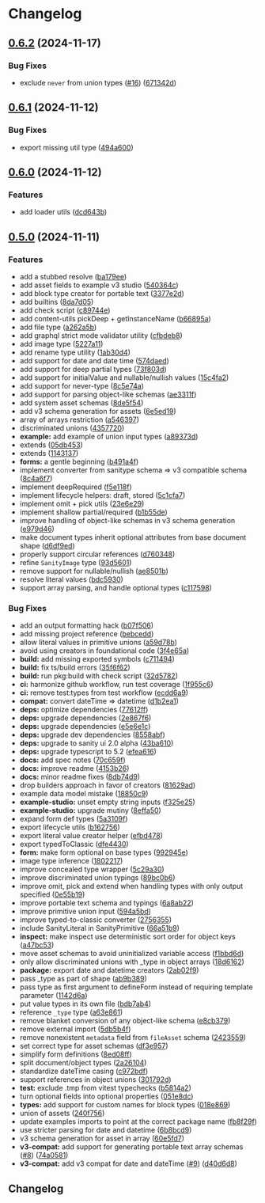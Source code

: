 # Changelog

## [0.6.2](https://github.com/sanity-io/sanitype/compare/sanitype-v0.6.1...sanitype-v0.6.2) (2024-11-17)


### Bug Fixes

* exclude `never` from union types ([#16](https://github.com/sanity-io/sanitype/issues/16)) ([671342d](https://github.com/sanity-io/sanitype/commit/671342d8125b4f880af8f65eace8ffc40b1a782f))

## [0.6.1](https://github.com/sanity-io/sanitype/compare/sanitype-v0.6.0...sanitype-v0.6.1) (2024-11-12)


### Bug Fixes

* export missing util type ([494a600](https://github.com/sanity-io/sanitype/commit/494a6008e64907bacfc105d0fdb442c0d28c721f))

## [0.6.0](https://github.com/sanity-io/sanitype/compare/sanitype-v0.5.0...sanitype-v0.6.0) (2024-11-12)


### Features

* add loader utils ([dcd643b](https://github.com/sanity-io/sanitype/commit/dcd643bea632cb8121150f05bfdd5a98831c9029))

## [0.5.0](https://github.com/sanity-io/sanitype/compare/sanitype-v0.4.0...sanitype-v0.5.0) (2024-11-11)


### Features

* add a stubbed resolve ([ba179ee](https://github.com/sanity-io/sanitype/commit/ba179eec25737c72927c4ce07c549140d91fea8c))
* add asset fields to example v3 studio ([540364c](https://github.com/sanity-io/sanitype/commit/540364c1a3c0c0639978af6816da13c2a3fd6016))
* add block type creator for portable text ([3377e2d](https://github.com/sanity-io/sanitype/commit/3377e2d59c068179599704f34a8b6c5b3b1ff9c5))
* add builtins ([8da7d05](https://github.com/sanity-io/sanitype/commit/8da7d059facfd1d3cc2e7fac415a64730d6f4e13))
* add check script ([c89744e](https://github.com/sanity-io/sanitype/commit/c89744e57177319d4e2cbb4d3215b0c8eefaddd1))
* add content-utils pickDeep + getInstanceName ([b66895a](https://github.com/sanity-io/sanitype/commit/b66895a31c888b26074fd8eaeceb5171ffd19a86))
* add file type ([a262a5b](https://github.com/sanity-io/sanitype/commit/a262a5bc3205f240a7406861999988e69c7388ad))
* add graphql strict mode validator utility ([cfbdeb8](https://github.com/sanity-io/sanitype/commit/cfbdeb85163a421ceabe8a9a22aec9e632175d0c))
* add image type ([5227a11](https://github.com/sanity-io/sanitype/commit/5227a11e6e4f2bfa30d13ca61c74d14fc2b5e169))
* add rename type utility ([1ab30d4](https://github.com/sanity-io/sanitype/commit/1ab30d428dc803c9a6fda47f46e5892d803c8755))
* add support for date and date time ([574daed](https://github.com/sanity-io/sanitype/commit/574daedcecaf21fc255ab321333042e1392cbe30))
* add support for deep partial types ([73f803d](https://github.com/sanity-io/sanitype/commit/73f803d30149f35b7c02dba1d0188b07b0b03bc0))
* add support for initialValue and nullable/nullish values ([15c4fa2](https://github.com/sanity-io/sanitype/commit/15c4fa21a67afa701c42223b767786159fae44f4))
* add support for never-type ([8c5e74a](https://github.com/sanity-io/sanitype/commit/8c5e74a753bb0cbeb5bcf65b65adce1b40a499fa))
* add support for parsing object-like schemas ([ae3311f](https://github.com/sanity-io/sanitype/commit/ae3311f9ca7f0a30fd7ff9350db2c203ddfb3470))
* add system asset schemas ([8de5f54](https://github.com/sanity-io/sanitype/commit/8de5f543444f4524e0f5cc3fc8911871f010a702))
* add v3 schema generation for assets ([6e5ed19](https://github.com/sanity-io/sanitype/commit/6e5ed19c99765e3cbc21cdfe7143b2b373e174fb))
* array of arrays restriction ([a546397](https://github.com/sanity-io/sanitype/commit/a546397849fb10618753b2fc4474626840d477ce))
* discriminated unions ([4357720](https://github.com/sanity-io/sanitype/commit/4357720d45260d5dbd687dbd0e65a51fd66fe719))
* **example:** add example of union input types ([a89373d](https://github.com/sanity-io/sanitype/commit/a89373d302220d20f59bf91fdf92ed12c74d78f6))
* extends ([05db453](https://github.com/sanity-io/sanitype/commit/05db453d0e9ef21f42bfea75a4267da854706b49))
* extends ([1143137](https://github.com/sanity-io/sanitype/commit/114313798e9c6bf929122c92b2dbc97e58a6ba38))
* **forms:** a gentle beginning ([b491a4f](https://github.com/sanity-io/sanitype/commit/b491a4faddce5ed4d8a70564c9a490a17487ecd8))
* implement converter from sanitype schema =&gt; v3 compatible schema ([8c4a6f7](https://github.com/sanity-io/sanitype/commit/8c4a6f739c91021e1c832b64b498181c7096f7a3))
* implement deepRequired ([f5e118f](https://github.com/sanity-io/sanitype/commit/f5e118fc2b5b6aa14897100c308a05778fae83d9))
* implement lifecycle helpers: draft, stored ([5c1cfa7](https://github.com/sanity-io/sanitype/commit/5c1cfa73d91f42b701303e74c3d10ab5c66d8ba9))
* implement omit + pick utils ([23e6e29](https://github.com/sanity-io/sanitype/commit/23e6e29ec5f68b8c58b384088efd62bff1a4895a))
* implement shallow partial/required ([b1b55de](https://github.com/sanity-io/sanitype/commit/b1b55dec9d29732c1c5f939ff840b9337554d205))
* improve handling of object-like schemas in v3 schema generation ([e979d46](https://github.com/sanity-io/sanitype/commit/e979d465693c1bf0885905f4a0adaf92490e20f4))
* make document types inherit optional attributes from base document shape ([d6df9ed](https://github.com/sanity-io/sanitype/commit/d6df9ed3022a0537ca511a13f02a0ba419ac1bcf))
* properly support circular references ([d760348](https://github.com/sanity-io/sanitype/commit/d76034892241f92cc288111f58314a319d9702a2))
* refine `SanityImage` type ([93d5601](https://github.com/sanity-io/sanitype/commit/93d5601f93cea1ebc9259b1d886653bae3973436))
* remove support for nullable/nullish ([ae8501b](https://github.com/sanity-io/sanitype/commit/ae8501b2cea98fb54e28bd679bd640ec6972f20e))
* resolve literal values ([bdc5930](https://github.com/sanity-io/sanitype/commit/bdc5930ea29e3f121f54ede8a8ca96aed9d69aaa))
* support array parsing, and handle optional types ([c117598](https://github.com/sanity-io/sanitype/commit/c11759827211d7695059eb0e40d6aef5443878fc))


### Bug Fixes

* add an output formatting hack ([b07f506](https://github.com/sanity-io/sanitype/commit/b07f506be4a1d3ac92d6615cc418b68bda47c877))
* add missing project reference ([bebcedd](https://github.com/sanity-io/sanitype/commit/bebceddca03037dee732522759f24e98f14f4c88))
* allow literal values in primitive unions ([a59d78b](https://github.com/sanity-io/sanitype/commit/a59d78bd75e78b06f7b0f753ceec670f5e8a0807))
* avoid using creators in foundational code ([3f4e65a](https://github.com/sanity-io/sanitype/commit/3f4e65af990dc5d6286460d9471adb2564c8a90e))
* **build:** add missing exported symbols ([c711494](https://github.com/sanity-io/sanitype/commit/c711494177b9f31dee9d3b8db4551ab63b9deef7))
* **build:** fix ts/build errors ([35f6f62](https://github.com/sanity-io/sanitype/commit/35f6f62f4c221118c6816ffe76c4d98664886575))
* **build:** run pkg:build with check script ([32d5782](https://github.com/sanity-io/sanitype/commit/32d57828b1ca895112e0fb1f46149be68172a65d))
* **ci:** harmonize github workflow, run test coverage ([1f955c6](https://github.com/sanity-io/sanitype/commit/1f955c619625a2da5a637304ed7b7dd9ce9bf5c3))
* **ci:** remove test:types from test workflow ([ecdd6a9](https://github.com/sanity-io/sanitype/commit/ecdd6a9ed6fb9282562559de497541e8c2b330c6))
* **compat:** convert dateTime =&gt; datetime ([d1b2ea1](https://github.com/sanity-io/sanitype/commit/d1b2ea104063def4d7ebb83fa4d142e3f3e63f71))
* **deps:** optimize dependencies ([77612ff](https://github.com/sanity-io/sanitype/commit/77612fff270a34f37c33eaf86592113e978a4551))
* **deps:** upgrade dependencies ([2e867f6](https://github.com/sanity-io/sanitype/commit/2e867f6190e15dde122161f0c8a31b8aed5a6849))
* **deps:** upgrade dependencies ([e5e6e1c](https://github.com/sanity-io/sanitype/commit/e5e6e1ca02d8012b710ab13a962322b02c937bd6))
* **deps:** upgrade dev dependencies ([8558abf](https://github.com/sanity-io/sanitype/commit/8558abf8cce7950a09c83762da71ce85ce23a682))
* **deps:** upgrade to sanity ui 2.0 alpha ([43ba610](https://github.com/sanity-io/sanitype/commit/43ba6101903a1ae954e79b1ce9e35767b7eb544b))
* **deps:** upgrade typescript to 5.2 ([efea616](https://github.com/sanity-io/sanitype/commit/efea6169414e40831cd7511a0fdb27312018f817))
* **docs:** add spec notes ([70c659f](https://github.com/sanity-io/sanitype/commit/70c659f6c12e657881e1fd1b008491641cb64e8f))
* **docs:** improve readme ([4153b26](https://github.com/sanity-io/sanitype/commit/4153b26997e4950454e21eb2a2411cedc837ca04))
* **docs:** minor readme fixes ([8db74d9](https://github.com/sanity-io/sanitype/commit/8db74d9457a81eb1a222961af25e99e08998b7c7))
* drop builders approach in favor of creators ([81629ad](https://github.com/sanity-io/sanitype/commit/81629ad8a0cd6b14a760c90fb6e1d19d8e0b8572))
* example data model mistake ([18850c9](https://github.com/sanity-io/sanitype/commit/18850c96743caf52b81f7383a1182ebbd571f704))
* **example-studio:** unset empty string inputs ([f325e25](https://github.com/sanity-io/sanitype/commit/f325e25cf781c4412f8b6cdb36fc6267eeda479a))
* **example-studio:** upgrade mutiny ([8effa50](https://github.com/sanity-io/sanitype/commit/8effa50d595fd5231a1ba86455a56440b8723b76))
* expand form def types ([5a3109f](https://github.com/sanity-io/sanitype/commit/5a3109f398dd7737bd2b439cf8fbec93168589ee))
* export lifecycle utils ([b162756](https://github.com/sanity-io/sanitype/commit/b162756dd14449e9e3e97f21d83ca1e2f4c67017))
* export literal value creator helper ([efbd478](https://github.com/sanity-io/sanitype/commit/efbd478ba78e3a45dffeb9bf99a18fbcabe0449f))
* export typedToClassic ([dfe4430](https://github.com/sanity-io/sanitype/commit/dfe443043779cd47722efa18cd2f62cb4e340e2e))
* **form:** make form optional on base types ([992945e](https://github.com/sanity-io/sanitype/commit/992945ea5e8214958dd598b7af936fedd0fc3352))
* image type inference ([1802217](https://github.com/sanity-io/sanitype/commit/180221748ce6c030d183e9d524d951c465688598))
* improve concealed type wrapper ([5c29a30](https://github.com/sanity-io/sanitype/commit/5c29a30d6089aaa9433381e86542ed61977d794c))
* improve discriminated union typings ([89bc0b6](https://github.com/sanity-io/sanitype/commit/89bc0b6ae2264320781f67d81617490e17262fcc))
* improve omit, pick and extend when handling types with only output specified ([0e55b19](https://github.com/sanity-io/sanitype/commit/0e55b19f86efd87920e41a2381df5805e1f4ed5c))
* improve portable text schema and typings ([6a8ab22](https://github.com/sanity-io/sanitype/commit/6a8ab22b659df2d3f8d4c9718492389e420621ca))
* improve primitive union input ([594a5bd](https://github.com/sanity-io/sanitype/commit/594a5bde4e21dfcfb90132b5b977b0c51c1b505d))
* improve typed-to-classic converter ([2756355](https://github.com/sanity-io/sanitype/commit/275635555c6a8032e9a55fe265fdaada651d494f))
* include SanityLiteral in SanityPrimitive ([66a51b9](https://github.com/sanity-io/sanitype/commit/66a51b9ac3008335c15efba5ea07d9f31b8a5852))
* **inspect:** make inspect use deterministic sort order for object keys ([a47bc53](https://github.com/sanity-io/sanitype/commit/a47bc536680d1fbc07aaad2801150aa9bf4254d6))
* move asset schemas to avoid uninitialized variable access ([f1bbd6d](https://github.com/sanity-io/sanitype/commit/f1bbd6dc7668a14922f153da167a9aa7bebfb215))
* only allow discriminated unions with _type in object arrays ([18d6162](https://github.com/sanity-io/sanitype/commit/18d6162df252b64f32b5023166d51cef03339184))
* **package:** export date and datetime creators ([2ab02f9](https://github.com/sanity-io/sanitype/commit/2ab02f9baf6a125723a4bb70bbc940cb55b1a924))
* pass _type as part of shape ([ab9b389](https://github.com/sanity-io/sanitype/commit/ab9b389965098b150af496e8d99089dadd2c4024))
* pass type as first argument to defineForm instead of requiring template parameter ([1142d6a](https://github.com/sanity-io/sanitype/commit/1142d6a464021a948562fff194a2cef0a42c8e8e))
* put value types in its own file ([bdb7ab4](https://github.com/sanity-io/sanitype/commit/bdb7ab41b149b5f42b6202ab5fe4a3827c9084a6))
* reference `_type` type ([a63e861](https://github.com/sanity-io/sanitype/commit/a63e861ecfd038de312e5c969f7a832fbaeb27bc))
* remove blanket conversion of any object-like schema ([e8cb379](https://github.com/sanity-io/sanitype/commit/e8cb3798221dcac8f32eeca45e0da058e1fd3bd3))
* remove external import ([5db5b4f](https://github.com/sanity-io/sanitype/commit/5db5b4fd7592a5a48fc8ef123fd421f875c27a9c))
* remove nonexistent `metadata` field from `fileAsset` schema ([2423559](https://github.com/sanity-io/sanitype/commit/2423559e9d53bb7d3531ac7c7356dd10c16c21ed))
* set correct type for asset schemas ([df3e957](https://github.com/sanity-io/sanitype/commit/df3e95781e04070d5ba2d9fc72109acda553fc79))
* simplify form definitions ([8ed08ff](https://github.com/sanity-io/sanitype/commit/8ed08ff7e5b800ee5a0d308d61d8f0b761850890))
* split document/object types ([2a26104](https://github.com/sanity-io/sanitype/commit/2a26104825d8b7c23c4e559cbce7dcc6b8f9f6ac))
* standardize dateTime casing ([c972bdf](https://github.com/sanity-io/sanitype/commit/c972bdf21a9104aa37bd9ae6ce54df46c92f866b))
* support references in object unions ([301792d](https://github.com/sanity-io/sanitype/commit/301792d93c6f779c0f1acb7759f5ccfb84f01de5))
* **test:** exclude .tmp from vitest typechecks ([b5814a2](https://github.com/sanity-io/sanitype/commit/b5814a217dc4266a401f99eee4a739c9acb67cda))
* turn optional fields into optional properties ([051e8dc](https://github.com/sanity-io/sanitype/commit/051e8dcc3b30396189318ab931d38cd80fd8debf))
* **types:** add support for custom names for block types ([018e869](https://github.com/sanity-io/sanitype/commit/018e8697b792356aaabc334aa94d6379f906b3d5))
* union of assets ([240f756](https://github.com/sanity-io/sanitype/commit/240f756f0892ad1c3441a09997b3c24814c8a67e))
* update examples imports to point at the correct package name ([fb8f29f](https://github.com/sanity-io/sanitype/commit/fb8f29f17b663e1ddf9fd72efaa602938be4a3e5))
* use stricter parsing for date and datetime ([6b8bcd9](https://github.com/sanity-io/sanitype/commit/6b8bcd99af4d5e5fbeb3d1dab105e5f86963c028))
* v3 schema generation for asset in array ([60e5fd7](https://github.com/sanity-io/sanitype/commit/60e5fd7e7916bfed39614a8586b82d1edd050d9a))
* **v3-compat:** add support for generating portable text array schemas ([#8](https://github.com/sanity-io/sanitype/issues/8)) ([74a0581](https://github.com/sanity-io/sanitype/commit/74a0581c0cb99e8817fb3c8fc3dec7b740a9f324))
* **v3-compat:** add v3 compat for date and dateTime ([#9](https://github.com/sanity-io/sanitype/issues/9)) ([d40d6d8](https://github.com/sanity-io/sanitype/commit/d40d6d8f6d62b4635f1d40b9c27b166eee9cc8fd))

## Changelog
